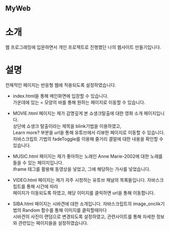 ## MyWeb

# 소개

웹 프로그래밍에 입문하면서 개인 프로젝트로 진행했던 나의 웹사이트 만들기입니다.

# 설명

전체적인 페이지는 반응형 웹에 적용되도록 설정하였습니다.

- index.html을 통해 메인화면에 입장할 수 있습니다.  
가운데에 있는 = 모양의 바를 통해 원하는 페이지로 이동할 수 있습니다.


- MOVIE.html 페이지는 제가 감명깊게 본 쇼생크탈출에 대한 영화 소개 페이지입니다.  
상단에 쇼생크 탈출이라는 제목을 blink기법을 이용하였고,  
Learn more? 부분을 url을 통해 유튜브에서 리뷰한 페이지로 이동할 수 있습니다.  
자바스크립트 기법의 fadeToggle를 이용해 줄거리 결말에 대한 내용을 확인할 수 있습니다.  


- MUSIC.html 페이지는 제가 좋아하는 노래인 Anne Marie-2002에 대한 노래를 들을 수 있는 페이지입니다.  
iframe 태그를 활용해 동영상을 넣었고, 그에 해당하는 가사를 넣었습니다.  


- VIDEO.html 페이지는 제가 자주 시청하는 유튜브 채널의 목록들입니다. 자바스크립트를 통해 시간에 따라   
페이지가 이동되도록 하였고, 해당 이미지를 클릭하면 url을 통해 이동합니다.  


- SIBA.html 페이지는 시바견에 대한 소개입니다. 자바스크립트의 image_onclik기법의 Random 함수를 통해 이미지를 클릭할때마다  
시바견의 사진이 랜덤으로 변경되도록 설정하였고, 관련사이트를 통해 자세한 정보와 관련있는 페이지들을 설정하였습니다.







